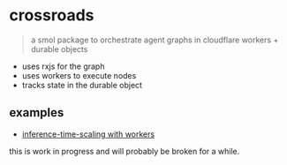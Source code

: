 # crossroads

> a smol package to orchestrate agent graphs in cloudflare workers + durable objects

- uses rxjs for the graph
- uses workers to execute nodes
- tracks state in the durable object

## examples

- [inference-time-scaling with workers](./examples/inference-time-scaling)

this is work in progress and will probably be broken for a while.
